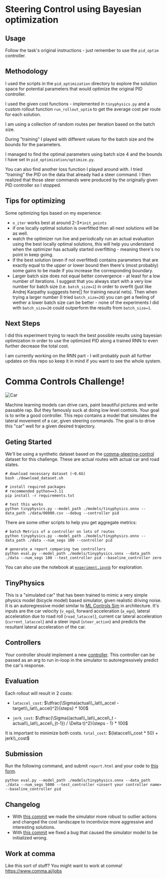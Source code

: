 # Steering Control using Bayesian optimization

## Usage
Follow the task's original instructions - just remember to use the `pid_optim` controller.

## Methodology
I used the scripts in the `pid_optimization` directory to explore the solution space for potential
parameters that would optimize the original PID controller.

I used the given cost functions - implemented in `tinyphysics.py` and a custom rollout function `run_rollout_optim` to get the average cost per route for each solution.

I am using a collection of random routes per iteration based on the batch size.

During "training" I played with different values for the batch size and the bounds for the parameters.

I managed to find the optimal parameters using batch size 4 and the bounds I have set in `pid_optimization/optimize.py`.

You can also find another loss function I played around with. I tried "training" the PID on the data that already had a steer command. I then realized that those steer commands were produced by the originally given PID controller so I stopped.

## Tips for optimizing
Some optimizing tips based on my experience:

- `n_iter` works best at around 2-3*`init_points`
- if one locally optimal solution is overfitted then all next solutions will be as well.
- watch the optimizer run live and periodically run an actual evaluation using the best locally optimal solutions, this will help you understand when the optimizer has actually started overfitting - meaning there's no point in keep going.
- if the best solution (even if not overfitted) contains parameters that are exactly equal to the upper or lower bound then there's (most probably) some gains to be made if you increase the corresponding boundary.
- Larger batch size does not equal better convergence - at least for a low number of iterations. I suggest that you always start with a very low number for batch size (i.e. `batch_size=1`) in order to overfit (just like Andrej Karpathy sugggests here[] for training neural nets). Then when trying a larger number (I tried `batch_size=20`) you can get a feeling of wether a lower batch size can be better - none of the experiments I did with `batch_size=20` could outperform the results from `batch_size=1`.

## Next Steps
I did this experiment trying to reach the best possible results using bayesian optimization in order to use the optimized PID along a trained RNN to even further decrease the total cost.

I am currently working on the RNN part - I will probably push all further updates on this repo so keep it in mind if you want to see the whole system.

# Comma Controls Challenge!
![Car](./imgs/car.jpg)

Machine learning models can drive cars, paint beautiful pictures and write passable rap. But they famously suck at doing low level controls. Your goal is to write a good controller. This repo contains a model that simulates the lateral movement of a car, given steering commands. The goal is to drive this "car" well for a given desired trajectory.


## Geting Started
We'll be using a synthetic dataset based on the [comma-steering-control](https://github.com/commaai/comma-steering-control) dataset for this challenge. These are actual routes with actual car and road states.

```
# download necessary dataset (~0.6G)
bash ./download_dataset.sh

# install required packages
# recommended python==3.11
pip install -r requirements.txt

# test this works
python tinyphysics.py --model_path ./models/tinyphysics.onnx --data_path ./data/00000.csv --debug --controller pid 
```

There are some other scripts to help you get aggregate metrics: 
```
# batch Metrics of a controller on lots of routes
python tinyphysics.py --model_path ./models/tinyphysics.onnx --data_path ./data --num_segs 100 --controller pid

# generate a report comparing two controllers
python eval.py --model_path ./models/tinyphysics.onnx --data_path ./data --num_segs 100 --test_controller pid --baseline_controller zero

```
You can also use the notebook at [`experiment.ipynb`](https://github.com/commaai/controls_challenge/blob/master/experiment.ipynb) for exploration.

## TinyPhysics
This is a "simulated car" that has been trained to mimic a very simple physics model (bicycle model) based simulator, given realistic driving noise. It is an autoregressive model similar to [ML Controls Sim](https://blog.comma.ai/096release/#ml-controls-sim) in architecture. It's inputs are the car velocity (`v_ego`), forward acceleration (`a_ego`), lateral acceleration due to road roll (`road_lataccel`), current car lateral acceleration (`current_lataccel`) and a steer input (`steer_action`) and predicts the resultant lateral acceleration of the car.


## Controllers
Your controller should implement a new [controller](https://github.com/commaai/controls_challenge/tree/master/controllers). This controller can be passed as an arg to run in-loop in the simulator to autoregressively predict the car's response.


## Evaluation
Each rollout will result in 2 costs:
- `lataccel_cost`: $\dfrac{\Sigma(actual\\_lat\\_accel - target\\_lat\\_accel)^2}{steps} * 100$

- `jerk_cost`: $\dfrac{\Sigma((actual\\_lat\\_accel\_t - actual\\_lat\\_accel\_{t-1}) / \Delta t)^2}{steps - 1} * 100$

It is important to minimize both costs. `total_cost`: $(lataccel\\_cost * 50) + jerk\\_cost$

## Submission
Run the following command, and submit `report.html` and your code to [this form](https://forms.gle/US88Hg7UR6bBuW3BA).

```
python eval.py --model_path ./models/tinyphysics.onnx --data_path ./data --num_segs 5000 --test_controller <insert your controller name> --baseline_controller pid
```

## Changelog
- With [this commit](https://github.com/commaai/controls_challenge/commit/fdafbc64868b70d6ec9c305ab5b52ec501ea4e4f) we made the simulator more robust to outlier actions and changed the cost landscape to incentivize more aggressive and interesting solutions.
- With [this commit](https://github.com/commaai/controls_challenge/commit/4282a06183c10d2f593fc891b6bc7a0859264e88) we fixed a bug that caused the simulator model to be initialized wrong.

## Work at comma
Like this sort of stuff? You might want to work at comma!
https://www.comma.ai/jobs
